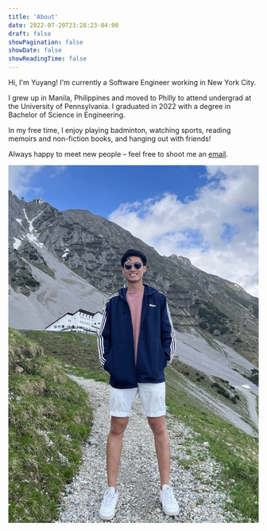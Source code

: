 ```yaml
---
title: 'About'
date: 2022-07-20T23:28:23-04:00
draft: false
showPagination: false
showDate: false
showReadingTime: false
---
```


Hi, I'm Yuyang! I'm currently a Software Engineer working in New York City.

I grew up in Manila, Philippines and moved to Philly to attend undergrad at the University of Pennsylvania. I graduated in 2022 with a degree in Bachelor of Science in Engineering.

In my free time, I enjoy playing badminton, watching sports, reading memoirs and non-fiction books, and hanging out with friends!

Always happy to meet new people – feel free to shoot me an [email](mailto:yuyangwang2000@gmail.com).

![About Page Photo](/profile.jpg 'Innsruck, Austria')
